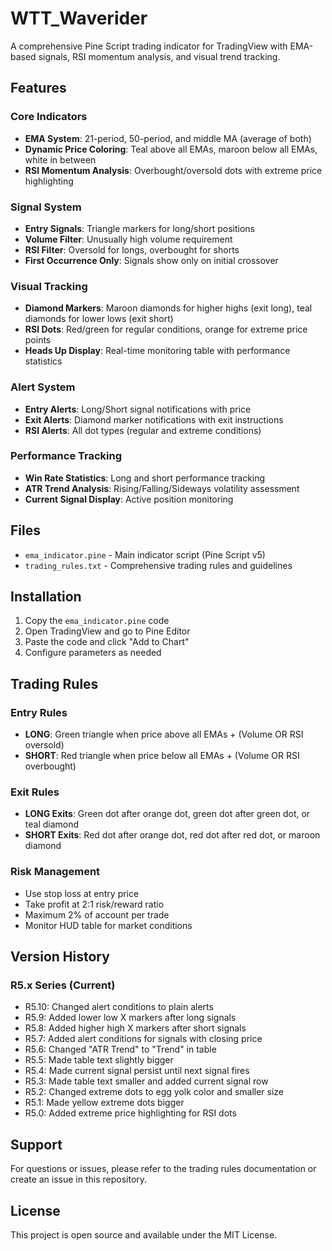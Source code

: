 # WTT_Waverider

A comprehensive Pine Script trading indicator for TradingView with EMA-based signals, RSI momentum analysis, and visual trend tracking.

## Features

### Core Indicators
- **EMA System**: 21-period, 50-period, and middle MA (average of both)
- **Dynamic Price Coloring**: Teal above all EMAs, maroon below all EMAs, white in between
- **RSI Momentum Analysis**: Overbought/oversold dots with extreme price highlighting

### Signal System
- **Entry Signals**: Triangle markers for long/short positions
- **Volume Filter**: Unusually high volume requirement
- **RSI Filter**: Oversold for longs, overbought for shorts
- **First Occurrence Only**: Signals show only on initial crossover

### Visual Tracking
- **Diamond Markers**: Maroon diamonds for higher highs (exit long), teal diamonds for lower lows (exit short)
- **RSI Dots**: Red/green for regular conditions, orange for extreme price points
- **Heads Up Display**: Real-time monitoring table with performance statistics

### Alert System
- **Entry Alerts**: Long/Short signal notifications with price
- **Exit Alerts**: Diamond marker notifications with exit instructions
- **RSI Alerts**: All dot types (regular and extreme conditions)

### Performance Tracking
- **Win Rate Statistics**: Long and short performance tracking
- **ATR Trend Analysis**: Rising/Falling/Sideways volatility assessment
- **Current Signal Display**: Active position monitoring

## Files

- `ema_indicator.pine` - Main indicator script (Pine Script v5)
- `trading_rules.txt` - Comprehensive trading rules and guidelines

## Installation

1. Copy the `ema_indicator.pine` code
2. Open TradingView and go to Pine Editor
3. Paste the code and click "Add to Chart"
4. Configure parameters as needed

## Trading Rules

### Entry Rules
- **LONG**: Green triangle when price above all EMAs + (Volume OR RSI oversold)
- **SHORT**: Red triangle when price below all EMAs + (Volume OR RSI overbought)

### Exit Rules
- **LONG Exits**: Green dot after orange dot, green dot after green dot, or teal diamond
- **SHORT Exits**: Red dot after orange dot, red dot after red dot, or maroon diamond

### Risk Management
- Use stop loss at entry price
- Take profit at 2:1 risk/reward ratio
- Maximum 2% of account per trade
- Monitor HUD table for market conditions

## Version History

### R5.x Series (Current)
- R5.10: Changed alert conditions to plain alerts
- R5.9: Added lower low X markers after long signals
- R5.8: Added higher high X markers after short signals
- R5.7: Added alert conditions for signals with closing price
- R5.6: Changed "ATR Trend" to "Trend" in table
- R5.5: Made table text slightly bigger
- R5.4: Made current signal persist until next signal fires
- R5.3: Made table text smaller and added current signal row
- R5.2: Changed extreme dots to egg yolk color and smaller size
- R5.1: Made yellow extreme dots bigger
- R5.0: Added extreme price highlighting for RSI dots

## Support

For questions or issues, please refer to the trading rules documentation or create an issue in this repository.

## License

This project is open source and available under the MIT License. 